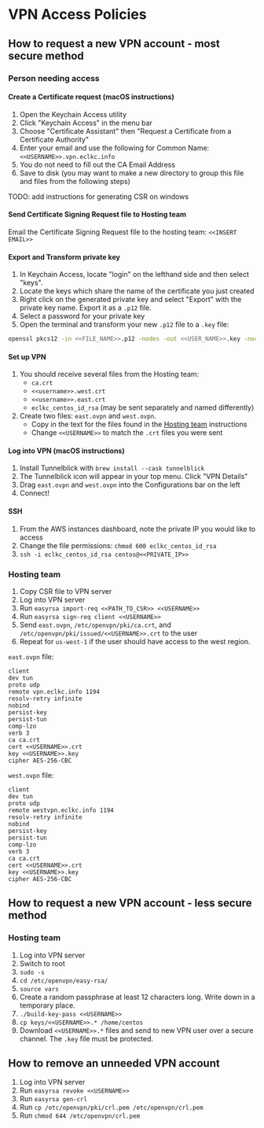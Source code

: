 # VPN Access Policies

## How to request a new VPN account - most secure method

### Person needing access

#### Create a Certificate request (macOS instructions)

1. Open the Keychain Access utility
1. Click "Keychain Access" in the menu bar
1. Choose "Certificate Assistant" then "Request a Certificate from a Certificate Authority"
1. Enter your email and use the following for Common Name: `<<USERNAME>>.vpn.eclkc.info`
1. You do not need to fill out the CA Email Address
1. Save to disk (you may want to make a new directory to group this file and files from the following steps)

TODO: add instructions for generating CSR on windows

#### Send Certificate Signing Request file to Hosting team

Email the Certificate Signing Request file to the hosting team: `<<INSERT EMAIL>>`

#### Export and Transform private key

1. In Keychain Access, locate "login" on the lefthand side and then select "keys".
1. Locate the keys which share the name of the certificate you just created
1. Right click on the generated private key and select "Export" with the private key name. Export it as a `.p12` file.
1. Select a password for your private key
1. Open the terminal and transform your new `.p12` file to a `.key` file:

```bash
openssl pkcs12 -in <<FILE_NAME>>.p12 -nodes -out <<USER_NAME>>.key -nocerts
```

#### Set up VPN

1. You should receive several files from the Hosting team:
    - `ca.crt`
    - `<<username>>.west.crt`
    - `<<username>>.east.crt`
    - `eclkc_centos_id_rsa` (may be sent separately and named differently)
1. Create two files: `east.ovpn` and `west.ovpn`.
    - Copy in the text for the files found in the [Hosting team](#hosting-team) instructions
    - Change `<<USERNAME>>` to match the `.crt` files you were sent

#### Log into VPN (macOS instructions)

1. Install Tunnelblick with `brew install --cask tunnelblick`
1. The Tunnelblick icon will appear in your top menu. Click "VPN Details"
1. Drag `east.ovpn` and `west.ovpn` into the Configurations bar on the left
1. Connect!

#### SSH

1. From the AWS instances dashboard, note the private IP you would like to access
1. Change the file permissions: `chmod 600 eclkc_centos_id_rsa`
1. `ssh -i eclkc_centos_id_rsa centos@<<PRIVATE_IP>>`

### Hosting team

1. Copy CSR file to VPN server
1. Log into VPN server
1. Run `easyrsa import-req <<PATH_TO_CSR>> <<USERNAME>>`
1. Run `easyrsa sign-req client <<USERNAME>>`
1. Send `east.ovpn`, `/etc/openvpn/pki/ca.crt`, and `/etc/openvpn/pki/issued/<<USERNAME>>.crt` to the user
1. Repeat for `us-west-1` if the user should have access to the west region.

`east.ovpn` file:

```
client
dev tun
proto udp
remote vpn.eclkc.info 1194
resolv-retry infinite
nobind
persist-key
persist-tun
comp-lzo
verb 3
ca ca.crt
cert <<USERNAME>>.crt
key <<USERNAME>>.key
cipher AES-256-CBC
```

`west.ovpn` file:

```
client
dev tun
proto udp
remote westvpn.eclkc.info 1194
resolv-retry infinite
nobind
persist-key
persist-tun
comp-lzo
verb 3
ca ca.crt
cert <<USERNAME>>.crt
key <<USERNAME>>.key
cipher AES-256-CBC
```

## How to request a new VPN account - less secure method

### Hosting team

1. Log into VPN server
1. Switch to root
1. `sudo -s`
1. `cd /etc/openvpn/easy-rsa/`
1. `source vars`
1. Create a random passphrase at least 12 characters long. Write down in a temporary place.
1. `./build-key-pass <<USERNAME>>`
1. `cp keys/<<USERNAME>>.* /home/centos`
1. Download `<<USERNAME>>.*` files and send to new VPN user over a secure channel. The `.key` file must be protected.


## How to remove an unneeded VPN account

1. Log into VPN server
1. Run `easyrsa revoke <<USERNAME>>`
1. Run `easyrsa gen-crl`
1. Run `cp /etc/openvpn/pki/crl.pem /etc/openvpn/crl.pem`
1. Run `chmod 644 /etc/openvpn/crl.pem`
